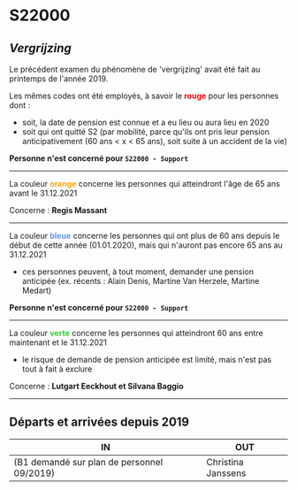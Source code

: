 <link rel="stylesheet" href="S2.css">

# S22000

## *Vergrijzing*

Le précédent examen du phénomène de 'vergrijzing' avait été fait au printemps de l'année 2019.

Les mêmes codes ont été employés, à savoir le <font color="red"><b>rouge</b></font> pour les personnes dont : 
* soit, la date de pension est connue et a eu lieu ou aura lieu en 2020
* soit qui ont quitté S2 (par mobilité, parce qu'ils ont pris leur pension anticipativement (60 ans &lt; x &lt; 65 ans), soit suite à un accident de la vie)

<b>Personne n'est concerné pour `S22000 - Support`</b>

---

La couleur <font color="orange"><b>orange</b></font> concerne les personnes qui atteindront  l'âge de 65 ans avant le 31.12.2021

Concerne : <b>Regis Massant</b>

---

La couleur <font color="#6495ed"><b>bleue</b></font> concerne les personnes qui ont plus de 60 ans depuis le début de cette année (01.01.2020), mais qui n'auront pas encore 65 ans au 31.12.2021
* ces personnes peuvent, à tout moment, demander une pension anticipée (ex. récents : Alain Denis, Martine Van Herzele, Martine Medart)

<b>Personne n'est concerné pour `S22000 - Support`</b>

---

La couleur <font color="limegreen"><b>verte</b></font> concerne les personnes qui atteindront 60 ans entre maintenant et le 31.12.2021
* le risque de demande de pension anticipée est limité, mais n'est pas tout à fait à exclure

Concerne : <b>Lutgart Eeckhout et Silvana Baggio</b>

---

## Départs et arrivées depuis 2019

| IN | OUT |
| --- | --- |
| (B1 demandé sur plan de personnel 09/2019) | Christina Janssens |